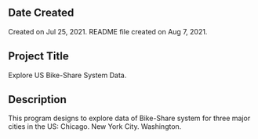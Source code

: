## Date Created
Created on Jul 25, 2021.
README file created on Aug 7, 2021.

## Project Title
Explore US Bike-Share System Data.

## Description
This program designs to explore data of Bike-Share system for three major cities in the US:
Chicago.
New York City.
Washington.
